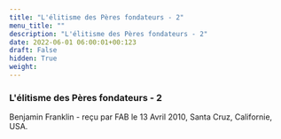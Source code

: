 ```yaml
---
title: "L'élitisme des Pères fondateurs - 2"
menu_title: ""
description: "L'élitisme des Pères fondateurs - 2"
date: 2022-06-01 06:00:01+00:123
draft: False
hidden: True
weight:
---
```

### L'élitisme des Pères fondateurs - 2

Benjamin Franklin - reçu par FAB le 13 Avril 2010, Santa Cruz, Californie, USA.



